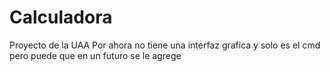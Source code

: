 # Calculadora
Proyecto de la UAA
Por ahora no tiene una interfaz grafica y solo es el cmd pero puede que en un futuro se le agrege
